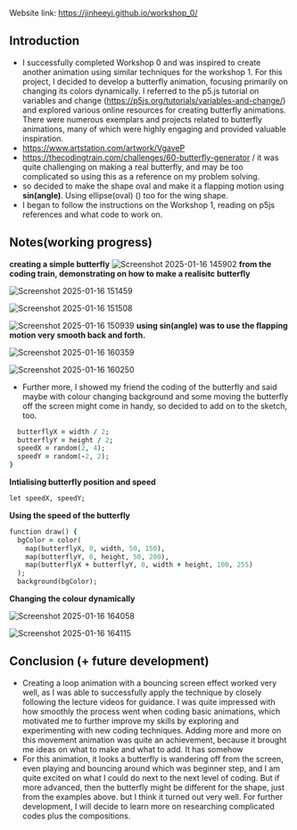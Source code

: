 Website link: https://jinheeyi.github.io/workshop_0/

## Introduction

- I successfully completed Workshop 0 and was inspired to create another animation using similar techniques for the workshop 1. For this project, I decided to develop a butterfly animation, focusing primarily on changing its colors dynamically. I referred to the p5.js tutorial on variables and change (https://p5js.org/tutorials/variables-and-change/) and explored various online resources for creating butterfly animations. There were numerous exemplars and projects related to butterfly animations, many of which were highly engaging and provided valuable inspiration.
- https://www.artstation.com/artwork/VgaveP
- https://thecodingtrain.com/challenges/60-butterfly-generator / it was quite challenging on making a real butterfly, and may be too complicated so using this as a reference on my problem solving.
- so decided to make the shape oval and make it a flapping motion using **sin(angle)**. Using ellipse(oval) () too for the wing shape. 
- I began to follow the instructions on the Workshop 1, reading on p5js references and what code to work on.


## Notes(working progress)
**creating a simple butterfly**
![Screenshot 2025-01-16 145902](https://github.com/user-attachments/assets/ecc8e3d3-ebd6-4c21-bfbd-07839642836a)
**from the coding train, demonstrating on how to make a realisitc butterfly**

![Screenshot 2025-01-16 151459](https://github.com/user-attachments/assets/5e9bd9c0-b0d8-4cf9-8dca-0796b4a0c679)

![Screenshot 2025-01-16 151508](https://github.com/user-attachments/assets/d2d382ab-1d36-4201-b097-8fea534dcd44)

![Screenshot 2025-01-16 150939](https://github.com/user-attachments/assets/b257fd8e-1f2f-46c9-8500-91956219abc1)
**using sin(angle) was to use the flapping motion very smooth back and forth.**

![Screenshot 2025-01-16 160359](https://github.com/user-attachments/assets/d6a0605a-9dd0-4958-9ada-c85b01dd6343)

![Screenshot 2025-01-16 160250](https://github.com/user-attachments/assets/3adcbb97-3d10-4589-9576-434a691f2e34)

- Further more, I showed my friend the coding of the butterfly and said maybe with colour changing background and some moving the butterfly off the screen might come in handy, so decided to add on to the sketch, too.
  
```ruby
  butterflyX = width / 2;
  butterflyY = height / 2;
  speedX = random(2, 4);
  speedY = random(-2, 2);
}
```
**Intialising butterfly position and speed**
```ruby
let speedX, speedY;
```
**Using the speed of the butterfly**
```ruby
function draw() {
  bgColor = color(
    map(butterflyX, 0, width, 50, 150), 
    map(butterflyY, 0, height, 50, 200),
    map(butterflyX + butterflyY, 0, width + height, 100, 255) 
  );
  background(bgColor);
```
**Changing the colour dynamically**

![Screenshot 2025-01-16 164058](https://github.com/user-attachments/assets/2d26659a-6ab3-4ba2-b8af-0662bba4431e)

![Screenshot 2025-01-16 164115](https://github.com/user-attachments/assets/7c3166fc-c83d-41a1-b175-8c2779ddca17)

## Conclusion (+ future development)

- Creating a loop animation with a bouncing screen effect worked very well, as I was able to successfully apply the technique by closely following the lecture videos for guidance. I was quite impressed with how smoothly the process went when coding basic animations, which motivated me to further improve my skills by exploring and experimenting with new coding techniques. Adding more and more on this movement animation was quite an achievement, because it brought me ideas on what to make and what to add. It has somehow 
- For this animation, it looks a butterfly is wandering off from the screen, even playing and bouncing around which was beginner step, and I am quite excited on what I could do next to the next level of coding. But if more advanced, then the butterfly might be different for the shape, just from the examples above. but I think it turned out very well. For further development, I will decide to learn more on researching complicated codes plus the compositions. 
